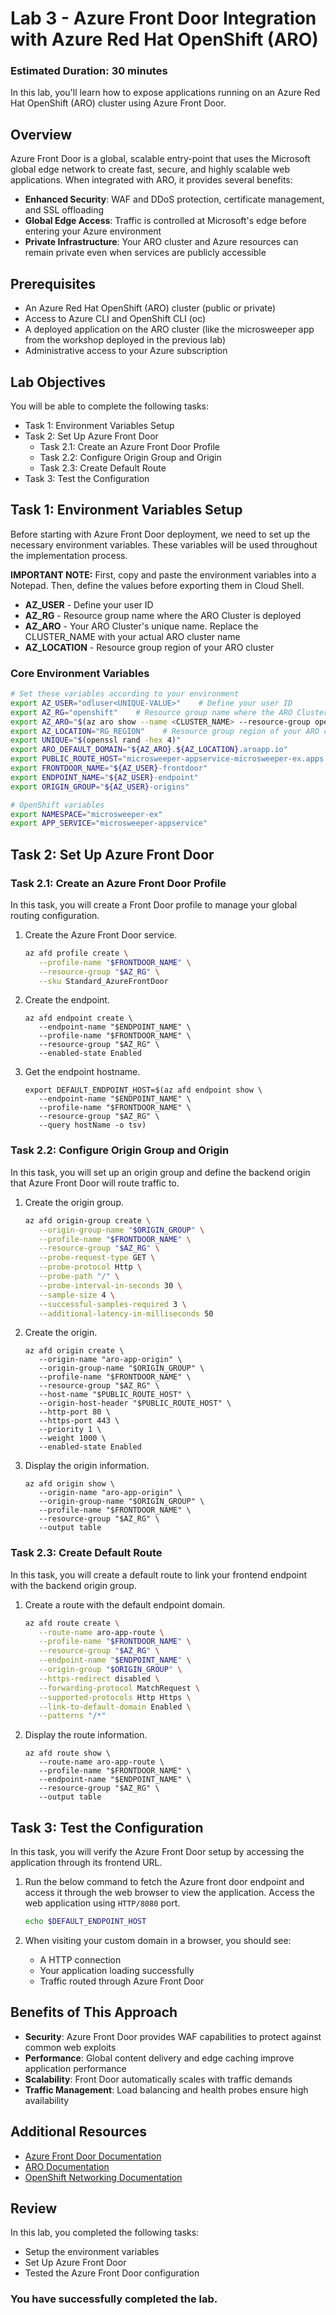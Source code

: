 # Lab 3 - Azure Front Door Integration with Azure Red Hat OpenShift (ARO)

### Estimated Duration: 30 minutes

In this lab, you'll learn how to expose applications running on an Azure Red Hat OpenShift (ARO) cluster using Azure Front Door.

## Overview

Azure Front Door is a global, scalable entry-point that uses the Microsoft global edge network to create fast, secure, and highly scalable web applications. When integrated with ARO, it provides several benefits:

* **Enhanced Security**: WAF and DDoS protection, certificate management, and SSL offloading
* **Global Edge Access**: Traffic is controlled at Microsoft's edge before entering your Azure environment
* **Private Infrastructure**: Your ARO cluster and Azure resources can remain private even when services are publicly accessible

## Prerequisites

- An Azure Red Hat OpenShift (ARO) cluster (public or private)
- Access to Azure CLI and OpenShift CLI (oc)
- A deployed application on the ARO cluster (like the microsweeper app from the workshop deployed in the previous lab)
- Administrative access to your Azure subscription

## Lab Objectives

You will be able to complete the following tasks:

- Task 1: Environment Variables Setup
- Task 2: Set Up Azure Front Door
  - Task 2.1: Create an Azure Front Door Profile
  - Task 2.2: Configure Origin Group and Origin
  - Task 2.3: Create Default Route
- Task 3: Test the Configuration

## Task 1: Environment Variables Setup

Before starting with Azure Front Door deployment, we need to set up the necessary environment variables. These variables will be used throughout the implementation process.

**IMPORTANT NOTE:** First, copy and paste the environment variables into a Notepad. Then, define the values before exporting them in Cloud Shell.

- **AZ_USER** - Define your user ID
- **AZ_RG** - Resource group name where the ARO Cluster is deployed
- **AZ_ARO** - Your ARO Cluster's unique name. Replace the CLUSTER_NAME with your actual ARO cluster name
- **AZ_LOCATION** - Resource group region of your ARO cluster

### Core Environment Variables

```bash
# Set these variables according to your environment
export AZ_USER="odluser<UNIQUE-VALUE>"    # Define your user ID        
export AZ_RG="openshift"    # Resource group name where the ARO Cluster is deployed                
export AZ_ARO="$(az aro show --name <CLUSTER_NAME> --resource-group openshift --query "apiserverProfile.url" --output tsv | sed -E 's|https://api\.([^.]+)\..*|\1|')"    # Your ARO Cluster's unique name. Replace the CLUSTER_NAME with your actual ARO cluster name
export AZ_LOCATION="RG_REGION"    # Resource group region of your ARO cluster                 
export UNIQUE="$(openssl rand -hex 4)"      
export ARO_DEFAULT_DOMAIN="${AZ_ARO}.${AZ_LOCATION}.aroapp.io"
export PUBLIC_ROUTE_HOST="microsweeper-appservice-microsweeper-ex.apps.${ARO_DEFAULT_DOMAIN}"
export FRONTDOOR_NAME="${AZ_USER}-frontdoor"
export ENDPOINT_NAME="${AZ_USER}-endpoint"
export ORIGIN_GROUP="${AZ_USER}-origins"

# OpenShift variables
export NAMESPACE="microsweeper-ex"             
export APP_SERVICE="microsweeper-appservice" 
```

## Task 2: Set Up Azure Front Door

### Task 2.1: Create an Azure Front Door Profile

In this task, you will create a Front Door profile to manage your global routing configuration.

1. Create the Azure Front Door service.

   ```bash
   az afd profile create \
      --profile-name "$FRONTDOOR_NAME" \
      --resource-group "$AZ_RG" \
      --sku Standard_AzureFrontDoor
   ```

1. Create the endpoint.

   ```
   az afd endpoint create \
      --endpoint-name "$ENDPOINT_NAME" \
      --profile-name "$FRONTDOOR_NAME" \
      --resource-group "$AZ_RG" \
      --enabled-state Enabled
   ```

1. Get the endpoint hostname.

   ```
   export DEFAULT_ENDPOINT_HOST=$(az afd endpoint show \
      --endpoint-name "$ENDPOINT_NAME" \
      --profile-name "$FRONTDOOR_NAME" \
      --resource-group "$AZ_RG" \
      --query hostName -o tsv)
   ```

### Task 2.2: Configure Origin Group and Origin

In this task, you will set up an origin group and define the backend origin that Azure Front Door will route traffic to.

1. Create the origin group.

   ```bash
   az afd origin-group create \
      --origin-group-name "$ORIGIN_GROUP" \
      --profile-name "$FRONTDOOR_NAME" \
      --resource-group "$AZ_RG" \
      --probe-request-type GET \
      --probe-protocol Http \
      --probe-path "/" \
      --probe-interval-in-seconds 30 \
      --sample-size 4 \
      --successful-samples-required 3 \
      --additional-latency-in-milliseconds 50
   ```

1. Create the origin.

   ```
   az afd origin create \
      --origin-name "aro-app-origin" \
      --origin-group-name "$ORIGIN_GROUP" \
      --profile-name "$FRONTDOOR_NAME" \
      --resource-group "$AZ_RG" \
      --host-name "$PUBLIC_ROUTE_HOST" \
      --origin-host-header "$PUBLIC_ROUTE_HOST" \
      --http-port 80 \
      --https-port 443 \
      --priority 1 \
      --weight 1000 \
      --enabled-state Enabled
   ```

1. Display the origin information.

   ```
   az afd origin show \
      --origin-name "aro-app-origin" \
      --origin-group-name "$ORIGIN_GROUP" \
      --profile-name "$FRONTDOOR_NAME" \
      --resource-group "$AZ_RG" \
      --output table
   ```

### Task 2.3: Create Default Route

In this task, you will create a default route to link your frontend endpoint with the backend origin group.

1. Create a route with the default endpoint domain.

   ```bash
   az afd route create \
      --route-name aro-app-route \
      --profile-name "$FRONTDOOR_NAME" \
      --resource-group "$AZ_RG" \
      --endpoint-name "$ENDPOINT_NAME" \
      --origin-group "$ORIGIN_GROUP" \
      --https-redirect disabled \
      --forwarding-protocol MatchRequest \
      --supported-protocols Http Https \
      --link-to-default-domain Enabled \
      --patterns "/*"
   ```

1. Display the route information.

   ```
   az afd route show \
      --route-name aro-app-route \
      --profile-name "$FRONTDOOR_NAME" \
      --endpoint-name "$ENDPOINT_NAME" \
      --resource-group "$AZ_RG" \
      --output table
   ```

## Task 3: Test the Configuration

In this task, you will verify the Azure Front Door setup by accessing the application through its frontend URL.

1. Run the below command to fetch the Azure front door endpoint and access it through the web browser to view the application. Access the web application using `HTTP/8080` port.

   ```bash
   echo $DEFAULT_ENDPOINT_HOST
   ```

1. When visiting your custom domain in a browser, you should see:

   - A HTTP connection
   - Your application loading successfully
   - Traffic routed through Azure Front Door

## Benefits of This Approach

- **Security**: Azure Front Door provides WAF capabilities to protect against common web exploits
- **Performance**: Global content delivery and edge caching improve application performance
- **Scalability**: Front Door automatically scales with traffic demands
- **Traffic Management**: Load balancing and health probes ensure high availability

## Additional Resources

- [Azure Front Door Documentation](https://learn.microsoft.com/en-us/azure/frontdoor/)
- [ARO Documentation](https://learn.microsoft.com/en-us/azure/openshift/)
- [OpenShift Networking Documentation](https://docs.openshift.com/container-platform/latest/networking/understanding-networking.html)

## Review

In this lab, you completed the following tasks:

- Setup the environment variables
- Set Up Azure Front Door
- Tested the Azure Front Door configuration

### You have successfully completed the lab.
